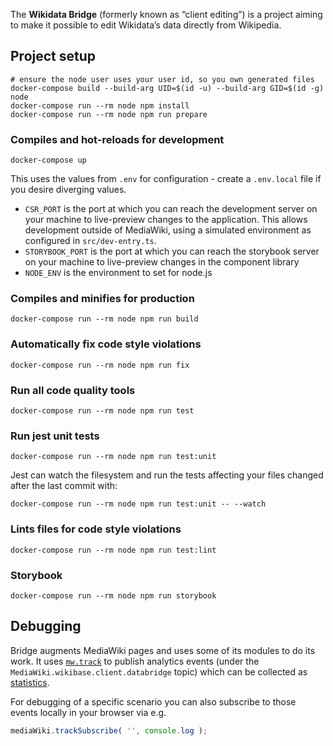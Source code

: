 The **Wikidata Bridge** (formerly known as “client editing”) is a project aiming to make it possible to edit Wikidata’s data directly from Wikipedia.

## Project setup
```
# ensure the node user uses your user id, so you own generated files
docker-compose build --build-arg UID=$(id -u) --build-arg GID=$(id -g) node
docker-compose run --rm node npm install
docker-compose run --rm node npm run prepare
```

### Compiles and hot-reloads for development
```
docker-compose up
```

This uses the values from `.env` for configuration - create a `.env.local` file if you desire diverging values.

* `CSR_PORT` is the port at which you can reach the development server on your machine to live-preview changes to the application. This allows development outside of MediaWiki, using a simulated environment as configured in `src/dev-entry.ts`.
* `STORYBOOK_PORT` is the port at which you can reach the storybook server on your machine to live-preview changes in the component library
* `NODE_ENV` is the environment to set for node.js


### Compiles and minifies for production
```
docker-compose run --rm node npm run build
```

### Automatically fix code style violations
```
docker-compose run --rm node npm run fix
```

### Run all code quality tools
```
docker-compose run --rm node npm run test
```

### Run jest unit tests
```
docker-compose run --rm node npm run test:unit
```
Jest can watch the filesystem and run the tests affecting your files changed after the last commit with:
```
docker-compose run --rm node npm run test:unit -- --watch
```

### Lints files for code style violations
```
docker-compose run --rm node npm run test:lint
```

### Storybook
```
docker-compose run --rm node npm run storybook
```

## Debugging

Bridge augments MediaWiki pages and uses some of its modules to do its work.
It uses [`mw.track`](https://www.mediawiki.org/wiki/ResourceLoader/Core_modules#mw.track) to publish analytics events (under the `MediaWiki.wikibase.client.databridge` topic) which can be collected as [statistics](https://www.mediawiki.org/wiki/Manual:How_to_debug/en#Statistics).

For debugging of a specific scenario you can also subscribe to those events locally in your browser via e.g.

```javascript
mediaWiki.trackSubscribe( '', console.log );
```
